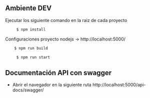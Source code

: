

  ## Ambiente DEV  

   Ejecutar los siguiente comando en la raiz de cada proyecto 
  
  ```sh
       $ npm install 
   ```

   Configuraciones proyecto  nodejs -> http://localhost:5000/
     
   ```sh
       $ npm run build 
   ```
  ```sh
       $ npm run start 
   ```

  ## Documentación API con  swagger
  - Abrir el navegador en la siguiente ruta  http://localhost:5000/api-docs/swagger/
  